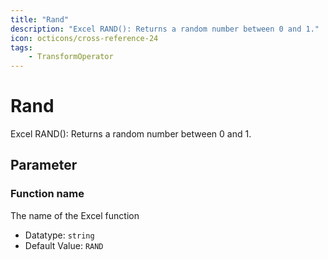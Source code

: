 ```yaml
---
title: "Rand"
description: "Excel RAND(): Returns a random number between 0 and 1."
icon: octicons/cross-reference-24
tags: 
    - TransformOperator
---
```

# Rand
<!-- This file was generated - DO NOT CHANGE IT MANUALLY -->



Excel RAND(): Returns a random number between 0 and 1.

## Parameter

### Function name

The name of the Excel function

- Datatype: `string`
- Default Value: `RAND`



